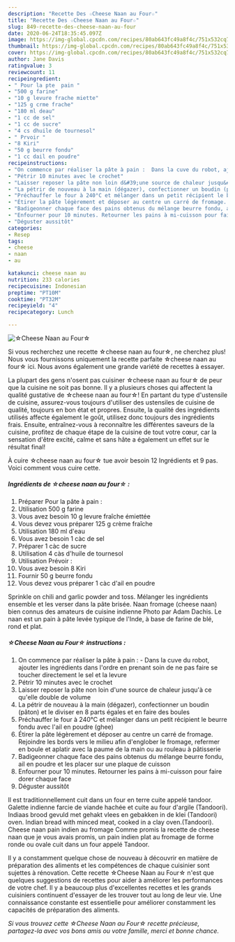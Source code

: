 ```yaml
---
description: "Recette Des ☆Cheese Naan au Four☆"
title: "Recette Des ☆Cheese Naan au Four☆"
slug: 849-recette-des-cheese-naan-au-four
date: 2020-06-24T18:35:45.097Z
image: https://img-global.cpcdn.com/recipes/80ab643fc49a8f4c/751x532cq70/☆cheese-naan-au-four☆-photo-principale-de-la-recette.jpg
thumbnail: https://img-global.cpcdn.com/recipes/80ab643fc49a8f4c/751x532cq70/☆cheese-naan-au-four☆-photo-principale-de-la-recette.jpg
cover: https://img-global.cpcdn.com/recipes/80ab643fc49a8f4c/751x532cq70/☆cheese-naan-au-four☆-photo-principale-de-la-recette.jpg
author: Jane Davis
ratingvalue: 3
reviewcount: 11
recipeingredient:
- " Pour la pte  pain "
- "500 g farine"
- "10 g levure frache miette"
- "125 g crme frache"
- "180 ml deau"
- "1 cc de sel"
- "1 cc de sucre"
- "4 cs dhuile de tournesol"
- " Prvoir "
- "8 Kiri"
- "50 g beurre fondu"
- "1 cc dail en poudre"
recipeinstructions:
- "On commence par réaliser la pâte à pain :  Dans la cuve du robot, ajouter les ingrédients dans l&#39;ordre en prenant soin de ne pas faire se toucher directement le sel et la levure"
- "Pétrir 10 minutes avec le crochet"
- "Laisser reposer la pâte non loin d&#39;une source de chaleur jusqu&#39;à ce qu&#39;elle double de volume"
- "La pétrir de nouveau à la main (dégazer), confectionner un boudin (pâton) et le diviser en 8 parts égales et en faire des boules"
- "Préchauffer le four à 240°C et mélanger dans un petit récipient le beurre fondu avec l&#39;ail en poudre (ghee)"
- "Étirer la pâte légèrement et déposer au centre un carré de fromage. Rejoindre les bords vers le milieu afin d&#39;englober le fromage, refermer en boule et aplatir avec la paume de la main ou au rouleau à pâtisserie"
- "Badigeonner chaque face des pains obtenus du mélange beurre fondu, ail en poudre et les placer sur une plaque de cuisson"
- "Enfourner pour 10 minutes. Retourner les pains à mi-cuisson pour faire dorer chaque face"
- "Déguster aussitôt"
categories:
- Resep
tags:
- cheese
- naan
- au

katakunci: cheese naan au 
nutrition: 233 calories
recipecuisine: Indonesian
preptime: "PT10M"
cooktime: "PT32M"
recipeyield: "4"
recipecategory: Lunch

---
```



![☆Cheese Naan au Four☆](https://img-global.cpcdn.com/recipes/80ab643fc49a8f4c/751x532cq70/☆cheese-naan-au-four☆-photo-principale-de-la-recette.jpg)

Si vous recherchez une recette ☆cheese naan au four☆, ne cherchez plus! Nous vous fournissons uniquement la recette parfaite ☆cheese naan au four☆ ici. Nous avons également une grande variété de recettes à essayer.

La plupart des gens n'osent pas cuisiner ☆cheese naan au four☆ de peur que la cuisine ne soit pas bonne. Il y a plusieurs choses qui affectent la qualité gustative de ☆cheese naan au four☆! En partant du type d'ustensile de cuisine, assurez-vous toujours d'utiliser des ustensiles de cuisine de qualité, toujours en bon état et propres. Ensuite, la qualité des ingrédients utilisés affecte également le goût, utilisez donc toujours des ingrédients frais. Ensuite, entraînez-vous à reconnaître les différentes saveurs de la cuisine, profitez de chaque étape de la cuisine de tout votre cœur, car la sensation d'être excité, calme et sans hâte a également un effet sur le résultat final!

<!--inarticleads1-->

À cuire ☆cheese naan au four☆ tue avoir besoin 12 Ingrédients et 9 pas. Voici comment vous cuire cette.

##### Ingrédients de ☆cheese naan au four☆ :

1. Préparer  Pour la pâte à pain :
1. Utilisation 500 g farine
1. Vous avez besoin 10 g levure fraîche émiettée
1. Vous devez vous préparer 125 g crème fraîche
1. Utilisation 180 ml d&#39;eau
1. Vous avez besoin 1 càc de sel
1. Préparer 1 càc de sucre
1. Utilisation 4 càs d&#39;huile de tournesol
1. Utilisation  Prévoir :
1. Vous avez besoin 8 Kiri
1. Fournir 50 g beurre fondu
1. Vous devez vous préparer 1 càc d&#39;ail en poudre


Sprinkle on chili and garlic powder and toss. Mélanger les ingrédients ensemble et les verser dans la pâte brisée. Naan fromage (cheese naan) bien connus des amateurs de cuisine indienne Photo par Adam Dachis. Le naan est un pain à pâte levée typique de l&#39;Inde, à base de farine de blé, rond et plat. 

<!--inarticleads2-->

##### ☆Cheese Naan au Four☆ instructions :

1. On commence par réaliser la pâte à pain :  - Dans la cuve du robot, ajouter les ingrédients dans l&#39;ordre en prenant soin de ne pas faire se toucher directement le sel et la levure
1. Pétrir 10 minutes avec le crochet
1. Laisser reposer la pâte non loin d&#39;une source de chaleur jusqu&#39;à ce qu&#39;elle double de volume
1. La pétrir de nouveau à la main (dégazer), confectionner un boudin (pâton) et le diviser en 8 parts égales et en faire des boules
1. Préchauffer le four à 240°C et mélanger dans un petit récipient le beurre fondu avec l&#39;ail en poudre (ghee)
1. Étirer la pâte légèrement et déposer au centre un carré de fromage. Rejoindre les bords vers le milieu afin d&#39;englober le fromage, refermer en boule et aplatir avec la paume de la main ou au rouleau à pâtisserie
1. Badigeonner chaque face des pains obtenus du mélange beurre fondu, ail en poudre et les placer sur une plaque de cuisson
1. Enfourner pour 10 minutes. Retourner les pains à mi-cuisson pour faire dorer chaque face
1. Déguster aussitôt


Il est traditionnellement cuit dans un four en terre cuite appelé tandoor. Galette indienne farcie de viande hachée et cuite au four d&#39;argile (Tandoori). Indiaas brood gevuld met gehakt vlees en gebakken in de klei (Tandoori) oven. Indian bread with minced meat, cooked in a clay oven.(Tandoori). Cheese naan pain indien au fromage Comme promis la recette de cheese naan que je vous avais promis, un pain indien plat au fromage de forme ronde ou ovale cuit dans un four appelé Tandoor. 

<!--inarticleads1-->

<p>
Il y a constamment quelque chose de nouveau à découvrir en matière de préparation des aliments et les compétences de chaque cuisinier sont sujettes à rénovation. Cette recette ☆Cheese Naan au Four☆ n'est que quelques suggestions de recettes pour aider à améliorer les performances de votre chef. Il y a beaucoup plus d'excellentes recettes et les grands cuisiniers continuent d'essayer de les trouver tout au long de leur vie. Une connaissance constante est essentielle pour améliorer constamment les capacités de préparation des aliments.
</p>

<p>
<i>Si vous trouvez cette ☆Cheese Naan au Four☆ recette précieuse, partagez-la avec vos bons amis ou votre famille, merci et bonne chance.</i>
</p>
